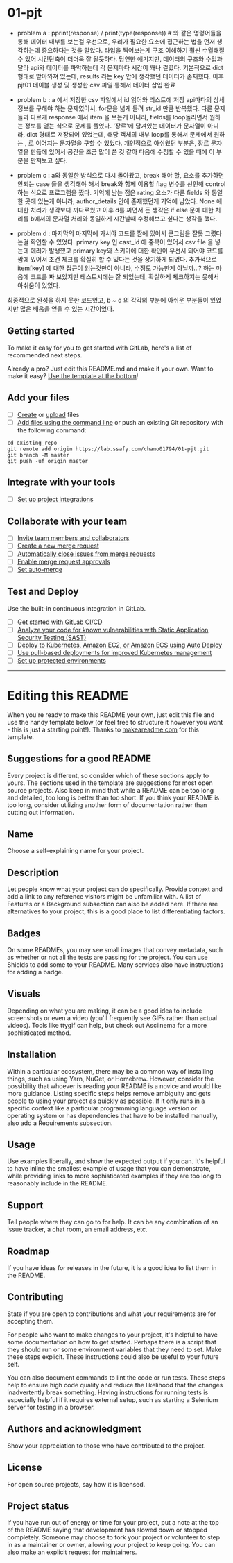 # 01-pjt

- problem a : 
pprint(response)  /  print(type(response)) # 와 같은 명령어들을 통해 데이터 내부를 보는걸 우선으로, 
우리가 필요한 요소에 접근하는 법을 먼저 생각하는데 중요하다는 것을 알았다. 
타입을 찍어보는게 구조 이해하기 훨씬 수월해질 수 있어 시간단축이 더더욱 잘 될듯하다. 
당연한 얘기지만, 데이터의 구조와 수업과 달라 api와 데이터를 파악하는데 각 문제마다 시간이 꽤나 걸렸다. 
기본적으로 dict 형태로 받아와져 있는데, results 라는 key 안에 생각했던 데이터가 존재했다.
이후 pjt01 테이블 생성 및 생성한 csv 파일 통해서 데이터 삽입 완료 

- problem b : 
a 에서 저장한 csv 파일에서 id 읽어와 리스트에 저장 
api마다의 상세 정보를 구해야 하는 문제였어서, for문을 넓게 돌려 str_id 만큼 반복했다. 
다른 문제들과 다르게 response 에서 item 을 보는게 아니라, fields를 loop돌리면서 원하는 정보를 얻는 식으로 문제를 풀었다.
'장르'에 담겨있는 데이터가 문자열이 아니라, dict 형태로 저장되어 있었는데, 
해당 객체의 내부 loop를 통해서 문제에서 원하는 , 로 이어지는 문자열을 구할 수 있었다. 
개인적으로 아쉬웠던 부분은, 장르 문자열을 만듦에 있어서 공간을 조금 많이 쓴 것 같아
다음에 수정할 수 있을 때에 이 부분을 만져보고 싶다. 

- problem c :
a와 동일한 방식으로 다시 돌아왔고, break 해야 할, 요소를 추가하면 안되는 case 들을 생각해야 해서
break와 함께 이용할 flag 변수를 선언해 control 하는 식으로 프로그램을 짰다.
기억에 남는 점은 rating 요소가 다른 fields 와 동일한 곳에 있는게 아니라, author_details 안에 존재했던게 기억에 남았다. 
None 에 대한 처리가 생각보다 까다로웠고 이후 d를 짜면서 든 생각은 if else 문에 대한 처리를 b에서의 문자열 처리와 동일하게
시간날때 수정해보고 싶다는 생각을 했다. 

- problem d : 
마지막의 마지막에 가서야 코드를 짬에 있어서 큰그림을 잘못 그렸다는걸 확인할 수 있었다.
primary key 인 cast_id 에 중복이 있어서 csv file 을 넣는데 에러가 발생했고
primary key와 스키마에 대한 확인이 우선시 되어야 코드를 짬에 있어서 조건 체크를 확실히 할 수 있다는 것을 상기하게 되었다.
추가적으로 item[key] 에 대한 접근이 읽는것만이 아니라, 수정도 가능한게 아닐까...? 하는 마음에 코드를 짜 보았지만
테스트시에는 잘 되었는데, 확실하게 체크하지는 못해서 아쉬움이 있었다.

최종적으로 완성을 하지 못한 코드였고, b ~ d 의 각각의 부분에 아쉬운 부분들이 있었지만 많은 배움을 얻을 수 있는 시간이었다.




## Getting started

To make it easy for you to get started with GitLab, here's a list of recommended next steps.

Already a pro? Just edit this README.md and make it your own. Want to make it easy? [Use the template at the bottom](#editing-this-readme)!

## Add your files

- [ ] [Create](https://docs.gitlab.com/ee/user/project/repository/web_editor.html#create-a-file) or [upload](https://docs.gitlab.com/ee/user/project/repository/web_editor.html#upload-a-file) files
- [ ] [Add files using the command line](https://docs.gitlab.com/ee/gitlab-basics/add-file.html#add-a-file-using-the-command-line) or push an existing Git repository with the following command:

```
cd existing_repo
git remote add origin https://lab.ssafy.com/chano01794/01-pjt.git
git branch -M master
git push -uf origin master
```

## Integrate with your tools

- [ ] [Set up project integrations](https://lab.ssafy.com/chano01794/01-pjt/-/settings/integrations)

## Collaborate with your team

- [ ] [Invite team members and collaborators](https://docs.gitlab.com/ee/user/project/members/)
- [ ] [Create a new merge request](https://docs.gitlab.com/ee/user/project/merge_requests/creating_merge_requests.html)
- [ ] [Automatically close issues from merge requests](https://docs.gitlab.com/ee/user/project/issues/managing_issues.html#closing-issues-automatically)
- [ ] [Enable merge request approvals](https://docs.gitlab.com/ee/user/project/merge_requests/approvals/)
- [ ] [Set auto-merge](https://docs.gitlab.com/ee/user/project/merge_requests/merge_when_pipeline_succeeds.html)

## Test and Deploy

Use the built-in continuous integration in GitLab.

- [ ] [Get started with GitLab CI/CD](https://docs.gitlab.com/ee/ci/quick_start/index.html)
- [ ] [Analyze your code for known vulnerabilities with Static Application Security Testing (SAST)](https://docs.gitlab.com/ee/user/application_security/sast/)
- [ ] [Deploy to Kubernetes, Amazon EC2, or Amazon ECS using Auto Deploy](https://docs.gitlab.com/ee/topics/autodevops/requirements.html)
- [ ] [Use pull-based deployments for improved Kubernetes management](https://docs.gitlab.com/ee/user/clusters/agent/)
- [ ] [Set up protected environments](https://docs.gitlab.com/ee/ci/environments/protected_environments.html)

***

# Editing this README

When you're ready to make this README your own, just edit this file and use the handy template below (or feel free to structure it however you want - this is just a starting point!). Thanks to [makeareadme.com](https://www.makeareadme.com/) for this template.

## Suggestions for a good README

Every project is different, so consider which of these sections apply to yours. The sections used in the template are suggestions for most open source projects. Also keep in mind that while a README can be too long and detailed, too long is better than too short. If you think your README is too long, consider utilizing another form of documentation rather than cutting out information.

## Name
Choose a self-explaining name for your project.

## Description
Let people know what your project can do specifically. Provide context and add a link to any reference visitors might be unfamiliar with. A list of Features or a Background subsection can also be added here. If there are alternatives to your project, this is a good place to list differentiating factors.

## Badges
On some READMEs, you may see small images that convey metadata, such as whether or not all the tests are passing for the project. You can use Shields to add some to your README. Many services also have instructions for adding a badge.

## Visuals
Depending on what you are making, it can be a good idea to include screenshots or even a video (you'll frequently see GIFs rather than actual videos). Tools like ttygif can help, but check out Asciinema for a more sophisticated method.

## Installation
Within a particular ecosystem, there may be a common way of installing things, such as using Yarn, NuGet, or Homebrew. However, consider the possibility that whoever is reading your README is a novice and would like more guidance. Listing specific steps helps remove ambiguity and gets people to using your project as quickly as possible. If it only runs in a specific context like a particular programming language version or operating system or has dependencies that have to be installed manually, also add a Requirements subsection.

## Usage
Use examples liberally, and show the expected output if you can. It's helpful to have inline the smallest example of usage that you can demonstrate, while providing links to more sophisticated examples if they are too long to reasonably include in the README.

## Support
Tell people where they can go to for help. It can be any combination of an issue tracker, a chat room, an email address, etc.

## Roadmap
If you have ideas for releases in the future, it is a good idea to list them in the README.

## Contributing
State if you are open to contributions and what your requirements are for accepting them.

For people who want to make changes to your project, it's helpful to have some documentation on how to get started. Perhaps there is a script that they should run or some environment variables that they need to set. Make these steps explicit. These instructions could also be useful to your future self.

You can also document commands to lint the code or run tests. These steps help to ensure high code quality and reduce the likelihood that the changes inadvertently break something. Having instructions for running tests is especially helpful if it requires external setup, such as starting a Selenium server for testing in a browser.

## Authors and acknowledgment
Show your appreciation to those who have contributed to the project.

## License
For open source projects, say how it is licensed.

## Project status
If you have run out of energy or time for your project, put a note at the top of the README saying that development has slowed down or stopped completely. Someone may choose to fork your project or volunteer to step in as a maintainer or owner, allowing your project to keep going. You can also make an explicit request for maintainers.

